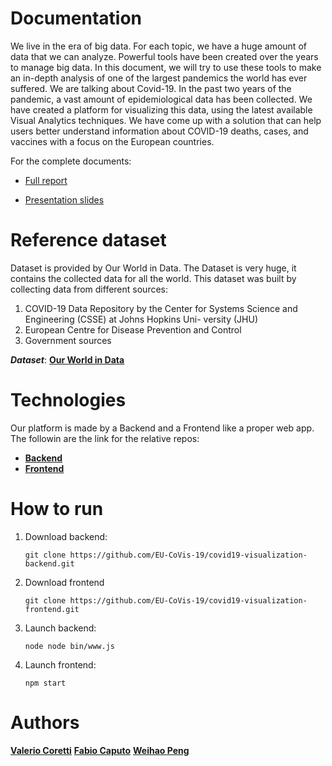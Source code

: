 # Documentation
We live in the era of big data. For each topic, we have a huge amount of data that we can analyze. Powerful tools have been created over the years to manage big data. In this document, we will try to use these tools to make an in-depth analysis of one of the largest pandemics the world has ever suffered. We are talking about Covid-19. In the past two years of the pandemic, a vast amount of epidemiological data has been collected. We have created a platform for visualizing this data, using the latest available Visual Analytics techniques. We have come up with a solution that can help users better understand information about COVID-19 deaths, cases, and vaccines with a focus on the European countries.

For the complete documents:

* [Full report](./report)

* [Presentation slides](./slides)


# Reference dataset
Dataset is provided by Our World in Data. The Dataset is very huge, it contains the collected data for all the world. This dataset was built by collecting data from different sources:

1) COVID-19 Data Repository by the Center for Systems Science and Engineering (CSSE) at Johns Hopkins Uni- versity (JHU)
2) European Centre for Disease Prevention and Control
3) Government sources

***Dataset***: **[Our World in Data](https://github.com/owid/covid-19-data)**

# Technologies
Our platform is made by a Backend and a Frontend like a proper web app. The followin are the link for the relative repos:

* **[Backend](https://github.com/EU-CoVis-19/covid19-visualization-backend)**
* **[Frontend](https://github.com/EU-CoVis-19/covid19-visualization-frontend)**

# How to run

1) Download backend:
    ```
    git clone https://github.com/EU-CoVis-19/covid19-visualization-backend.git
    ```
2) Download frontend
    ```
    git clone https://github.com/EU-CoVis-19/covid19-visualization-frontend.git
    ```
3) Launch backend:
    ```
    node node bin/www.js
    ```
4) Launch frontend:
    ```
    npm start
    ```

# Authors

**[Valerio Coretti](https://www.linkedin.com/in/valerio-coretti-2913721a3/)**
**[Fabio Caputo](https://www.linkedin.com/in/fabio-caputo-41163b171/)**
**[Weihao Peng](https://www.linkedin.com/in/weihao-peng-a872b320a/)**

